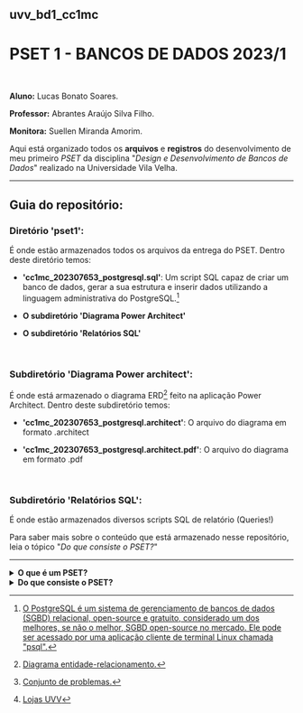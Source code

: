## uvv_bd1_cc1mc
# PSET 1 - BANCOS DE DADOS 2023/1

<br>


**Aluno:** Lucas Bonato Soares.

**Professor:** Abrantes Araújo Silva Filho.

**Monitora:** Suellen Miranda Amorim.

Aqui está organizado todos os **arquivos** e **registros** do desenvolvimento de meu primeiro *PSET* da disciplina "*Design e Desenvolvimento de Bancos de Dados*" realizado na Universidade Vila Velha. 

<hr>
  
## Guia do repositório:

### Diretório 'pset1':  
É onde estão armazenados todos os arquivos da entrega do PSET. Dentro deste diretório temos:

* **'cc1mc_202307653_postgresql.sql'**: Um script SQL capaz de criar um banco de dados, gerar a sua estrutura e inserir dados utilizando a linguagem administrativa do PostgreSQL.[^1]
 
* **O subdiretório 'Diagrama Power Architect'**
 
* **O subdiretório 'Relatórios SQL'**

<br>


### Subdiretório 'Diagrama Power architect':
É onde está armazenado o diagrama ERD[^2] feito na aplicação Power Architect. Dentro deste subdiretório temos:

* **'cc1mc_202307653_postgresql.architect'**: O arquivo do diagrama em formato .architect

* **'cc1mc_202307653_postgresql.architect.pdf'**: O arquivo do diagrama em formato .pdf

<br>


### Subdiretório 'Relatórios SQL':
É onde estão armazenados diversos scripts SQL de relatório (Queries!)


Para saber mais sobre o conteúdo que está armazenado nesse repositório, leia o tópico "*Do que consiste o PSET?*"

<hr>

<details>
<summary>
  <b>O que é um PSET?</b>
 </summary>

Um PSET, ou _Problem set_[^3], é uma prática utilizada no ensino onde o aluno deve resolver uma série de problemas com uma solução completa. Eles são amplamente utilizados nas áreas de exatas e ciências da natureza para auxiliar na fixação do conteúdo. 
  
Ao invés de apenas um ou poucos problemas isolados serem apresentados para o aluno em diversas atividades de prazo curto, apresenta-se um conjunto complexo e intercalado de problemas relacionados entre si em uma atividade única que possui um prazo maior. Isso estimula o desenvolvimento de soluções mais sofisticadas e demanda que o aluno não apenas entenda o conteúdo mas consiga visualizar uma situação-problema panoramica e ir aplicando o que aprendeu para soluciona-la.

</details>


<details>
<summary> 
<b>Do que consiste o PSET?</b>
</summary>

O PSET consiste em uma série de atividades de conhecimento teórico e prático acerca de bancos de dados.
  
Ele será dividido em duas partes: **Questões discursivas** e **Implementação de BD no PostgreSQL**.
  
As questões discursivas são manuscritas - apenas a segunda parte do PSET será armazenada aqui.
  
![Imagem ilustrativa da visão geral do PSET 1](https://cdn.discordapp.com/attachments/799851247410479155/1107054462956212375/image.png)

* Temos como base um diagrama ERD de um banco de dados chamado "Lojas UVV".[^5]
* Deve-se criar um script SQL que criará o banco de dados representado pelo ERD, preservando as entidades e relacionamentos do diagrama.
* Este script deve gerar todas as tabelas, colunas, constraints, chaves e comentários do banco de dados em uma sequência lógica comentada. 
* O desenvolvimento desse banco de dados deve ocorrer utilizando o PostgreSQL por meio da aplicação cliente de terminal Linux "psql".
* Também deve-se criar uma réplica do diagrama ERD utilizando o aplicativo de interface gráfica "Power Architect".
* Ao final do desenvolvimento do banco de dados, deve-se realizar também diversos scripts de consulta SQL para realizar relatórios requisitados pelo professor.
</details>



[^1]: [O PostgreSQL é um sistema de gerenciamento de bancos de dados (SGBD) relacional, open-source e gratuito, considerado um dos melhores, se não o melhor, SGBD open-source no mercado. Ele pode ser acessado por uma aplicação cliente de terminal Linux chamada "psql".](https://www.postgresql.org/)
[^2]: [Diagrama entidade-relacionamento.](https://pt.wikipedia.org/wiki/Modelo_entidade_relacionamento)
[^3]: [Conjunto de problemas.](https://en.wikipedia.org/wiki/Problem_set) 
[^5]: [Lojas UVV](https://cdn.discordapp.com/attachments/799851247410479155/1107054756087738478/lojas-uvv.png)
